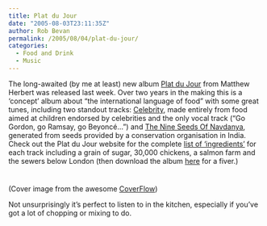 ```yaml
---
title: Plat du Jour
date: "2005-08-03T23:11:35Z"
author: Rob Bevan
permalink: /2005/08/04/plat-du-jour/
categories:
  - Food and Drink
  - Music
---
```

The long-awaited (by me at least) new album [Plat du Jour][1] from Matthew Herbert was released last week. Over two years in the making this is a &#8216;concept&#8217; album about &#8220;the international language of food&#8221; with some great tunes, including two standout tracks: [Celebrity][2], made entirely from food aimed at children endorsed by celebrities and the only vocal track (&#8220;Go Gordon, go Ramsay, go Beyonc&eacute;&#8230;&#8221;) and [The Nine Seeds Of Navdanya][3], generated from seeds provided by a conservation organisation in India. Check out the Plat du Jour website for the complete [list of &#8216;ingredients&#8217;][4] for each track including a grain of sugar, 30,000 chickens, a salmon farm and the sewers below London (then download the album [here][5] for a fiver.)

<img style="padding-bottom: 10px;"  src="/images/posts/plat-du-jour-cover.png" alt="" />

<span class="caption">(Cover image from the awesome <a href="http://www.steelskies.com/coverflow/CoverFlow.html">CoverFlow</a>)</span>

Not unsurprisingly it&#8217;s perfect to listen to in the kitchen, especially if you&#8217;ve got a lot of chopping or mixing to do.

 [1]: http://www.platdujour.co.uk/
 [2]: http://www.platdujour.co.uk/notes.php?pageNum_displayNotes=1&totalRows_displayNotes=14&theme=3
 [3]: http://www.platdujour.co.uk/notes.php?pageNum_displayNotes=3&totalRows_displayNotes=14&theme=7
 [4]: http://www.platdujour.co.uk/notes.php?theme=3
 [5]: http://www.platdujour.co.uk/downloads.php
